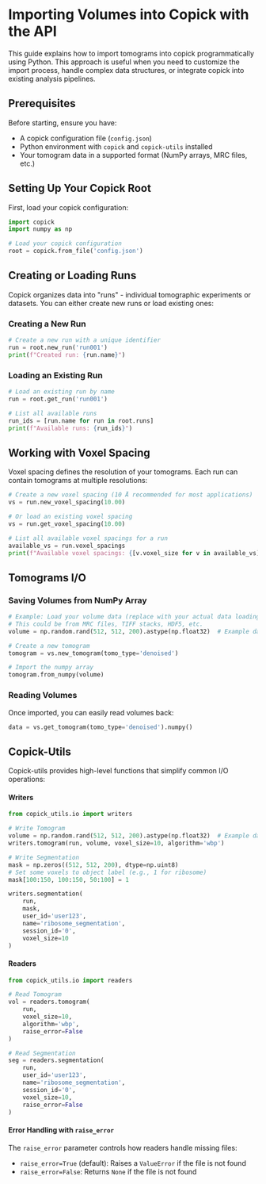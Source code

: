 # Importing Volumes into Copick with the API

This guide explains how to import tomograms into copick programmatically using Python. This approach is useful when you need to customize the import process, handle complex data structures, or integrate copick into existing analysis pipelines.

## Prerequisites

Before starting, ensure you have:
- A copick configuration file (`config.json`)
- Python environment with `copick` and `copick-utils` installed
- Your tomogram data in a supported format (NumPy arrays, MRC files, etc.)

## Setting Up Your Copick Root

First, load your copick configuration:

```python
import copick
import numpy as np

# Load your copick configuration
root = copick.from_file('config.json')
```
## Creating or Loading Runs

Copick organizes data into "runs" - individual tomographic experiments or datasets. You can either create new runs or load existing ones:

### Creating a New Run

```python
# Create a new run with a unique identifier
run = root.new_run('run001')
print(f"Created run: {run.name}")
```

### Loading an Existing Run

```python
# Load an existing run by name
run = root.get_run('run001')

# List all available runs
run_ids = [run.name for run in root.runs]
print(f"Available runs: {run_ids}")
```

## Working with Voxel Spacing

Voxel spacing defines the resolution of your tomograms. Each run can contain tomograms at multiple resolutions:

```python
# Create a new voxel spacing (10 Å recommended for most applications)
vs = run.new_voxel_spacing(10.00)

# Or load an existing voxel spacing
vs = run.get_voxel_spacing(10.00)

# List all available voxel spacings for a run
available_vs = run.voxel_spacings
print(f"Available voxel spacings: {[v.voxel_size for v in available_vs]}")
```

## Tomograms I/O

### Saving Volumes from NumPy Array

```python
# Example: Load your volume data (replace with your actual data loading)
# This could be from MRC files, TIFF stacks, HDF5, etc.
volume = np.random.rand(512, 512, 200).astype(np.float32)  # Example data

# Create a new tomogram
tomogram = vs.new_tomogram(tomo_type='denoised')

# Import the numpy array
tomogram.from_numpy(volume)
```

### Reading Volumes

Once imported, you can easily read volumes back:

```python
data = vs.get_tomogram(tomo_type='denoised').numpy()
```

## Copick-Utils

Copick-utils provides high-level functions that simplify common I/O operations:

#### Writers 

```python
from copick_utils.io import writers

# Write Tomogram
volume = np.random.rand(512, 512, 200).astype(np.float32)  # Example data
writers.tomogram(run, volume, voxel_size=10, algorithm='wbp')

# Write Segmentation
mask = np.zeros((512, 512, 200), dtype=np.uint8)
# Set some voxels to object label (e.g., 1 for ribosome)
mask[100:150, 100:150, 50:100] = 1

writers.segmentation(
    run, 
    mask, 
    user_id='user123',
    name='ribosome_segmentation', 
    session_id='0', 
    voxel_size=10
)
```

#### Readers

```python
from copick_utils.io import readers

# Read Tomogram
vol = readers.tomogram(
    run, 
    voxel_size=10, 
    algorithm='wbp', 
    raise_error=False
)

# Read Segmentation
seg = readers.segmentation(
    run,
    user_id='user123',
    name='ribosome_segmentation',
    session_id='0',
    voxel_size=10,
    raise_error=False
)
```

#### Error Handling with `raise_error`

The `raise_error` parameter controls how readers handle missing files:

- `raise_error=True` (default): Raises a `ValueError` if the file is not found
- `raise_error=False`: Returns `None` if the file is not found

